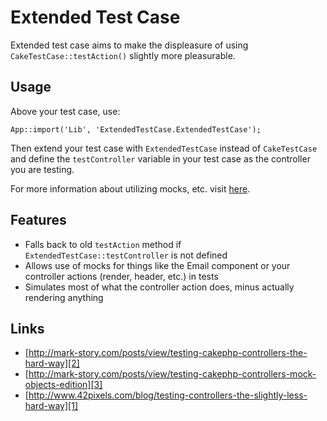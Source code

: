 # Extended Test Case

Extended test case aims to make the displeasure of using
`CakeTestCase::testAction()` slightly more pleasurable.

## Usage

Above your test case, use:

    App::import('Lib', 'ExtendedTestCase.ExtendedTestCase');

Then extend your test case with `ExtendedTestCase` instead of `CakeTestCase` and
define the `testController` variable in your test case as the controller you are
testing.

For more information about utilizing mocks, etc. visit [here][1].

## Features

- Falls back to old `testAction` method if `ExtendedTestCase::testController`
is not defined
- Allows use of mocks for things like the Email component or your controller
actions (render, header, etc.) in tests
- Simulates most of what the controller action does, minus actually rendering
anything

## Links

- [http://mark-story.com/posts/view/testing-cakephp-controllers-the-hard-way][2]
- [http://mark-story.com/posts/view/testing-cakephp-controllers-mock-objects-edition][3]
- [http://www.42pixels.com/blog/testing-controllers-the-slightly-less-hard-way][1]

[1]: http://www.42pixels.com/blog/testing-controllers-the-slightly-less-hard-way
[2]: http://mark-story.com/posts/view/testing-cakephp-controllers-the-hard-way
[3]: http://mark-story.com/posts/view/testing-cakephp-controllers-mock-objects-edition